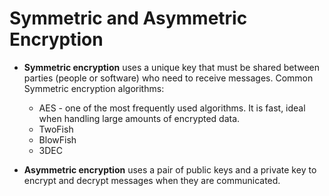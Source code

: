 # Symmetric and Asymmetric Encryption
* **Symmetric encryption** uses a unique key that must be shared between parties (people or software) who need to receive messages.
  Common Symmetric encryption algorithms:
  * AES - one of the most frequently used algorithms. It is fast, ideal when handling large amounts of encrypted data.
  * TwoFish
  * BlowFish
  * 3DEC 

* **Asymmetric encryption** uses a pair of public keys and a private key to encrypt and decrypt messages when they are communicated.
